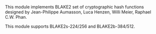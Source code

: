 This module implements BLAKE2 set of cryptographic hash functions designed by Jean-Philippe Aumasson, Luca Henzen, Willi Meier, Raphael C.W. Phan.

This module supports BLAKE2s-224/256 and BLAKE2b-384/512.
